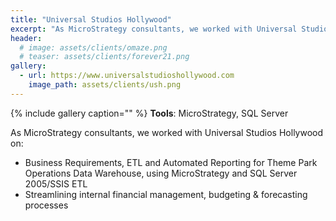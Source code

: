 ```yaml
---
title: "Universal Studios Hollywood"
excerpt: "As MicroStrategy consultants, we worked with Universal Studios Hollywood on a number of data warehouse and BI projects."
header:
  # image: assets/clients/omaze.png
  # teaser: assets/clients/forever21.png
gallery:
  - url: https://www.universalstudioshollywood.com
    image_path: assets/clients/ush.png
---
```


{% include gallery caption="" %}
**Tools**: MicroStrategy, SQL Server

As MicroStrategy consultants, we worked with Universal Studios Hollywood on: 
- Business Requirements, ETL and Automated Reporting for Theme Park Operations Data Warehouse, using MicroStrategy and SQL Server 2005/SSIS ETL
- Streamlining internal financial management, budgeting & forecasting processes
